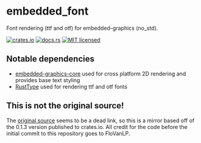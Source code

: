 # embedded_font

Font rendering (ttf and otf) for embedded-graphics (no_std).

[![crates.io](https://img.shields.io/badge/crates.io-0.1.1-orange.svg)](https://crates.io/crates/embedded_font)
[![docs.rs](https://img.shields.io/badge/docs-0.1.1-blue.svg)](https://docs.rs/embedded_font/0.1.0/embedded_font/)
[![MIT licensed](https://img.shields.io/badge/license-MIT-blue.svg)](./LICENSE)

## Notable dependencies

* [embedded-graphics-core](https://github.com/embedded-graphics/embedded-graphics) used for cross platform 2D rendering and provides base text styling
* [RustType](https://gitlab.redox-os.org/redox-os/rusttype) used for rendering ttf and otf fonts

## This is not the original source!
The [original source](https://codeberg.org/morphUI/embedded_font) seems to be a dead link, so this is a mirror based off
of the 0.1.3 version published to crates.io. All credit for the code before the initial commit to this repository goes to FloVanLP.
